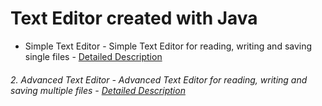 # Text Editor created with Java
- Simple Text Editor - Simple Text Editor for reading, writing and saving single files - [Detailed Description](/doc)

###### 2. Advanced Text Editor - Advanced Text Editor for reading, writing and saving multiple files - [Detailed Description](/doc)
